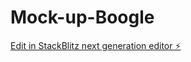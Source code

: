 # Mock-up-Boogle

[Edit in StackBlitz next generation editor ⚡️](https://stackblitz.com/~/github.com/SammyUEO/Mock-up-Boogle)